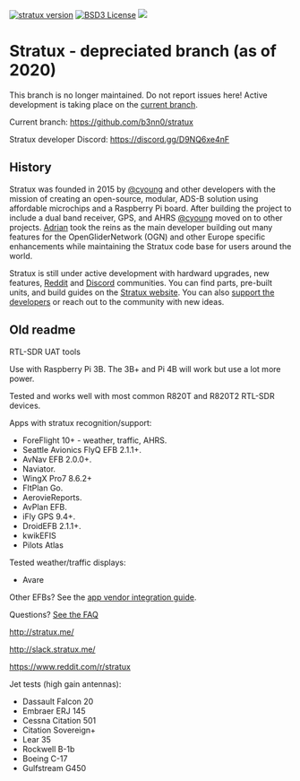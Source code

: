 [![stratux version](https://img.shields.io/github/tag/cyoung/stratux.svg?style=flat&label=stratux)](https://github.com/cyoung/stratux/releases)
[![BSD3 License](http://img.shields.io/badge/license-BSD3-brightgreen.svg)](https://tldrlegal.com/license/bsd-3-clause-license-%28revised%29)
[![](https://dcbadge.limes.pink/api/server/https://discord.gg/D9NQ6xe4nF)](https://discord.gg/D9NQ6xe4nF)

# Stratux - depreciated branch (as of 2020)
This branch is no longer maintained. Do not report issues here! Active development is taking place on the [current branch](https://github.com/b3nn0/stratux).

Current branch: https://github.com/b3nn0/stratux

Stratux developer Discord: https://discord.gg/D9NQ6xe4nF

## History
Stratux was founded in 2015 by [@cyoung](https://github.com/cyoung) and other developers with the mission of creating an open-source, modular, ADS-B solution using affordable microchips and a Raspberry Pi board. After building the project to include a dual band receiver, GPS, and AHRS [@cyoung](https://github.com/cyoung) moved on to other projects. [Adrian](https://github.com/b3nn0) took the reins as the main developer building out many features for the OpenGliderNetwork (OGN) and other Europe specific enhancements while maintaining the Stratux code base for users around the world.

Stratux is still under active development with hardward upgrades, new features, [Reddit](https://www.reddit.com/r/stratux) and [Discord](https://discord.gg/D9NQ6xe4nF) communities. You can find parts, pre-built units, and build guides on the [Stratux website](http://stratux.me). You can also [support the developers](https://www.paypal.com/paypalme/stratuxeu) or reach out to the community with new ideas.

## Old readme

RTL-SDR UAT tools

Use with Raspberry Pi 3B. The 3B+ and Pi 4B will work but use a lot more power.

Tested and works well with most common R820T and R820T2 RTL-SDR devices.

Apps with stratux recognition/support:
* ForeFlight 10+ - weather, traffic, AHRS.
* Seattle Avionics FlyQ EFB 2.1.1+.
* AvNav EFB 2.0.0+.
* Naviator.
* WingX Pro7 8.6.2+
* FltPlan Go.
* AerovieReports.
* AvPlan EFB.
* iFly GPS 9.4+.
* DroidEFB 2.1.1+.
* kwikEFIS
* Pilots Atlas

Tested weather/traffic displays:
* Avare

Other EFBs? See the [app vendor integration guide](https://github.com/cyoung/stratux/blob/master/notes/app-vendor-integration.md).

Questions?  [See the FAQ](https://github.com/cyoung/stratux/wiki/FAQ)

http://stratux.me/

http://slack.stratux.me/

https://www.reddit.com/r/stratux

Jet tests (high gain antennas):

* Dassault Falcon 20
* Embraer ERJ 145
* Cessna Citation 501
* Citation Sovereign+
* Lear 35
* Rockwell B-1b
* Boeing C-17
* Gulfstream G450
